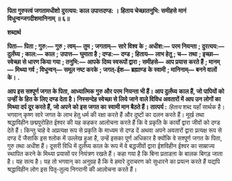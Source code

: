 **पिता गुरुस्त्वं जगतामधीशो** **दुरत्यय: काल उपात्तदण्ड: ।** **हिताय चेच्छातनुभि: समीहसे** **मानं विधुन्वन्जगदीशमानिनाम् ॥ ६॥** 

**शब्दार्थ** 

**पिता—** **पिता** **; गुरु:—** **गुरु** **; त्वम्—** **तुम** **; जगताम्—** **सारे विश्व के** **; अधीश:—** **परम नियन्ता** **; दुरत्यय:—** **दुर्लंघ्य** **; काल:—** **काल** **;** **उपात्त—** **घुमाता है** **; दण्ड:—** **दण्ड** **; हिताय—** **लाभ हेतु** **; च—** **तथा** **; इच्छा—** **स्वेच्छा से धारण किया गया** **; तनुभि:—** **आपके** **दिव्य स्वरूपों द्वारा** **; समीहसे—** **आप प्रयास करते हैं** **; मानम्—** **मिथ्या गर्व** **; विधुन्वन्—** **समूल नष्ट करके** **; जगत्-ईश—** **ब्रह्माण्ड** **के स्वामी** **; मानिनाम्—** **बनने वालों के।** **.** 

**आप इस सश्पूर्ण जगत के पिता, आध्यात्मिक गुरु और परम नियन्ता भी हैं। आप दुर्लंघ्य** **काल हैं, जो पापियों को उन्हीं के हित के लिए दण्ड देता है। निस्सन्देह स्वेच्छा से लिये जाने** **वाले विविध अवतारों में आप उन लोगों का मिथ्या दर्प दूर करते हैं, जो अपने को इस जगत का** **स्वामी मान बैठते हैं।** **तात्पर्य :** *हिताय* शब्द यहाँ सार्थक है। भगवान् कृष्ण सारे जगत के लाभ हेतु धर्म की रक्षा करते हैं और दुष्टों का दलन करते हैं। मूर्ख तथा श्रद्धाविहीन छद्मपुरोहित ईश्वर की यह कहकर आलोचना करते हैं कि वे प्रकृति के कार्यों द्वारा जीवों को दण्ड देते हैं। किन्तु चाहे वे अप्रत्यक्ष रूप से प्रकृति के माध्यम से दण्ड दें अथवा अपने अवतारों द्वारा प्रत्यक्ष रूप से दण्ड दें जैसाकि इस श्लोक में उल्लेख हुआ है, उन्हें इसका पूर्ण अधिकार है क्योंकि वे सश्पूर्ण जगत के पिता, गुरु तथा अधीश हैं। दूसरी विधि में दुर्लंघ्य काल के रूप में वे बद्धजीवों द्वारा ईशविहीन ईश्वर का साम्राज्य स्थापित करने के मिथ्या प्रयासों पर नियंत्रण रखते हैं। कहा गया है कि बिना प्रताडऩा के बालक बिगड़ जाता है। यह सत्य है। यह तो भगवान् का अनुग्रह है कि वे हमारे दुराचरण को सुधारने का प्रयत्न करते हैं यद्यपि श्रद्धाविहीन लोग इस पितृ-तुल्य निगरानी की आलोचना करते हैं।  